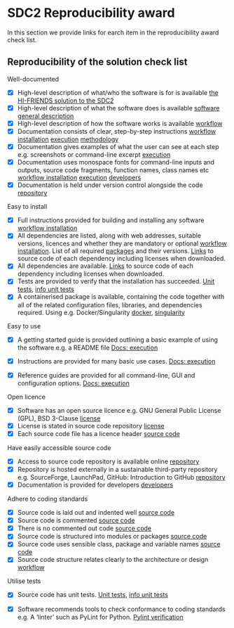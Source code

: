 # SDC2 Reproducibility award

In this section we provide links for earch item in the reproducibility award check list.


## Reproducibility of the solution check list  

Well-documented 

- [X] High-level description of what/who the software is for is available [the HI-FRIENDS solution to the SDC2](https://hi-friends-sdc2.readthedocs.io/en/latest/introduction.html#the-hi-friends-solution-to-the-sdc2)
- [X] High-level description of what the software does is available [software general description](https://hi-friends-sdc2.readthedocs.io/en/latest/introduction.html#workflow-general-description)
- [X] High-level description of how the software works is available [workflow](https://hi-friends-sdc2.readthedocs.io/en/latest/execution.html#)
- [X] Documentation consists of clear, step-by-step instructions [workflow installation](https://hi-friends-sdc2.readthedocs.io/en/latest/installation.html#) [execution](https://hi-friends-sdc2.readthedocs.io/en/latest/execution.html) [methodology](https://hi-friends-sdc2.readthedocs.io/en/latest/methodology.html)
- [X] Documentation gives examples of what the user can see at each step e.g. screenshots or command-line excerpt [execution](https://hi-friends-sdc2.readthedocs.io/en/latest/execution.html)
- [X] Documentation uses monospace fonts for command-line inputs and outputs, source code fragments, function names, class names etc [workflow installation](https://hi-friends-sdc2.readthedocs.io/en/latest/installation.html#) [execution](https://hi-friends-sdc2.readthedocs.io/en/latest/execution.html) [developers](https://hi-friends-sdc2.readthedocs.io/en/latest/modules.html)
- [X] Documentation is held under version control alongside the code [repository](https://github.com/HI-FRIENDS-SDC2/hi-friends)

Easy to install 

- [X] Full instructions provided for building and installing any software [workflow installation](https://hi-friends-sdc2.readthedocs.io/en/latest/installation.html#)
- [X] All dependencies are listed, along with web addresses, suitable versions, licences and whether they are mandatory or optional  [workflow installation](https://hi-friends-sdc2.readthedocs.io/en/latest/installation.html#). List of all required [packages](https://github.com/HI-FRIENDS-SDC2/hi-friends/blob/master/docs/source/_static/all_dependencies.txt) and their versions. [Links](https://github.com/HI-FRIENDS-SDC2/hi-friends/blob/master/docs/source/_static/all_links.txt) to source code of each dependency including licenses when downloaded.
- [X] All dependencies are available. [Links](https://github.com/HI-FRIENDS-SDC2/hi-friends/blob/master/docs/source/_static/all_links.txt) to source code of each dependency including licenses when downloaded.
- [X] Tests are provided to verify that the installation has succeeded. [Unit tests](https://github.com/HI-FRIENDS-SDC2/hi-friends/tree/master/.tests/unit), [info unit tests](https://hi-friends-sdc2.readthedocs.io/en/latest/methodology/#unit-tests)
- [X] A containerised package is available, containing the code together with all of the related configuration files, libraries, and dependencies required. Using e.g. Docker/Singularity [docker](https://github.com/HI-FRIENDS-SDC2/hi-friends/blob/master/deploy.docker), [singularity](https://github.com/HI-FRIENDS-SDC2/hi-friends/blob/master/deploy.singularity)

Easy to use 

- [X] A getting started guide is provided outlining a basic example of using the software e.g. a README file [Docs: execution](https://hi-friends-sdc2.readthedocs.io/en/latest/installation/)
- [X] Instructions are provided for many basic use cases. [Docs: execution](https://hi-friends-sdc2.readthedocs.io/en/latest/installation/)
- [X] Reference guides are provided for all command-line, GUI and configuration options. [Docs: execution](https://hi-friends-sdc2.readthedocs.io/en/latest/installation/)


Open licence 

- [X] Software has an open source licence e.g. GNU General Public License (GPL), BSD 3-Clause [license](https://github.com/HI-FRIENDS-SDC2/hi-friends/blob/master/LICENSE)
- [X] License is stated in source code repository [license](https://github.com/HI-FRIENDS-SDC2/hi-friends/blob/master/LICENSE)
- [X] Each source code file has a licence header [source code](https://github.com/HI-FRIENDS-SDC2/hi-friends/tree/master/workflow/scripts)

Have easily accessible source code

- [X] Access to source code repository is available online [repository](https://github.com/HI-FRIENDS-SDC2/hi-friends)
- [X] Repository is hosted externally in a sustainable third-party repository e.g. SourceForge, LaunchPad, GitHub: Introduction to GitHub [repository](https://github.com/HI-FRIENDS-SDC2/hi-friends)
- [X] Documentation is provided for developers [developers](https://hi-friends-sdc2.readthedocs.io/en/latest/modules.html) 

Adhere to coding standards 

- [X] Source code is laid out and indented well [source code](https://github.com/HI-FRIENDS-SDC2/hi-friends/tree/master/workflow/scripts)
- [X] Source code is commented [source code](https://github.com/HI-FRIENDS-SDC2/hi-friends/tree/master/workflow/scripts)
- [X] There is no commented out code [source code](https://github.com/HI-FRIENDS-SDC2/hi-friends/tree/master/workflow/scripts)
- [X] Source code is structured into modules or packages [source code](https://github.com/HI-FRIENDS-SDC2/hi-friends/tree/master/workflow/scripts)
- [X] Source code uses sensible class, package and variable names [source code](https://github.com/HI-FRIENDS-SDC2/hi-friends/tree/master/workflow/scripts)
- [X] Source code structure relates clearly to the architecture or design [workflow](https://hi-friends-sdc2.readthedocs.io/en/latest/workflow/#workflow-file-structure)

Utilise tests 

- [X] Source code has unit tests. [Unit tests](https://github.com/HI-FRIENDS-SDC2/hi-friends/tree/master/.tests/unit), [info unit tests](https://hi-friends-sdc2.readthedocs.io/en/latest/methodology/#unit-tests)
- [X] Software recommends tools to check conformance to coding standards e.g. A ‘linter’ such as PyLint for Python. [Pylint verification](https://hi-friends-sdc2.readthedocs.io/en/latest/methodology/#check-conformance-to-coding-standards)


